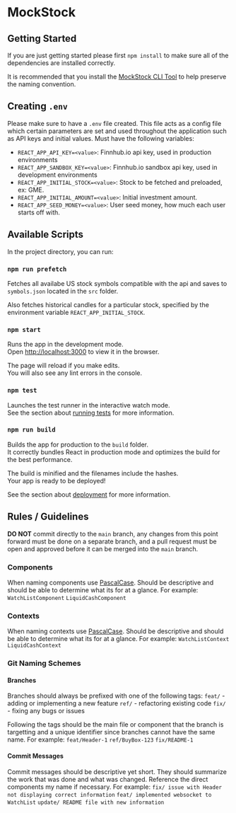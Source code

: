 # MockStock

## Getting Started
If you are just getting started please first `npm install` to make sure all of the dependencies are installed correctly.

It is recommended that you install the [MockStock CLI Tool](https://github.com/CSUN-COMP380-GROUP-3/cli-tool) to help preserve the naming convention.

## Creating `.env`

Please make sure to have a `.env` file created. This file acts as a config file which certain parameters are set and used throughout the application such as API keys and initial values. Must have the following variables: 
- `REACT_APP_API_KEY=<value>`: Finnhub.io api key, used in production environments
- `REACT_APP_SANDBOX_KEY=<value>`: Finnhub.io sandbox api key, used in development environments
- `REACT_APP_INITIAL_STOCK=<value>`: Stock to be fetched and preloaded, ex: GME.
- `REACT_APP_INITIAL_AMOUNT=<value>`: Initial investment amount.
- `REACT_APP_SEED_MONEY=<value>`: User seed money, how much each user starts off with.

## Available Scripts

In the project directory, you can run:

### `npm run prefetch`

Fetches all availabe US stock symbols compatible with the api and saves to `symbols.json` located in the `src` folder.

Also fetches historical candles for a particular stock, specified by the environment variable `REACT_APP_INITIAL_STOCK`.

### `npm start`

Runs the app in the development mode.\
Open [http://localhost:3000](http://localhost:3000) to view it in the browser.

The page will reload if you make edits.\
You will also see any lint errors in the console.

### `npm test`

Launches the test runner in the interactive watch mode.\
See the section about [running tests](https://facebook.github.io/create-react-app/docs/running-tests) for more information.

### `npm run build`

Builds the app for production to the `build` folder.\
It correctly bundles React in production mode and optimizes the build for the best performance.

The build is minified and the filenames include the hashes.\
Your app is ready to be deployed!

See the section about [deployment](https://facebook.github.io/create-react-app/docs/deployment) for more information.

## Rules / Guidelines

**DO NOT** commit directly to the `main` branch, any changes from this point forward must be done on a separate branch, and a pull request must be open and approved before it can be merged into the `main` branch.

### Components
When naming components use [PascalCase](https://wiki.c2.com/?PascalCase). Should be descriptive and should be able to determine what its for at a glance. For example:
`WatchListComponent`
`LiquidCashComponent`

### Contexts

When naming contexts use [PascalCase](https://wiki.c2.com/?PascalCase). Should be descriptive and should be able to determine what its for at a glance. For example:
`WatchListContext`
`LiquidCashContext`

### Git Naming Schemes

#### Branches

Branches should always be prefixed with one of the following tags:
`feat/` - adding or implementing a new feature
`ref/` - refactoring existing code
`fix/` - fixing any bugs or issues

Following the tags should be the main file or component that the branch is targetting and a unique identifier since branches cannot have the same name. For example:
`feat/Header-1`
`ref/BuyBox-123`
`fix/README-1`

#### Commit Messages

Commit messages should be descriptive yet short. They should summarize the work that was done and what was changed. Reference the direct components my name if necessary. For example:
`fix/ issue with Header not displaying correct information`
`feat/ implemented websocket to WatchList`
`update/ README file with new information`
